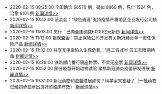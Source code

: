 
- 2020-02-15 08:25:00 全国确诊 66576 例，疑似 8969 例，死亡 1524 例，治愈 8101 例  [新闻详情>>](https://github.com/AlbertGithubHome/ChineseVictory/blob/master/PneumoniaMap/20200215082500.jpg)
- 2020-02-15 10:43:00 证监会：“绿色通道”支持疫情严重地区企业发行公司债  [新闻详情>>](http://finance.sina.com.cn/roll/2020-02-15/doc-iimxxstf1589225.shtml)
- 2020-02-15 11:03:00 央行：已向全国调拨6000亿元新钞  [新闻详情>>](http://finance.sina.com.cn/roll/2020-02-15/doc-iimxyqvz3034289.shtml)
- 2020-02-15 11:12:00 银保监会：禁止保险公司开发有关新冠肺炎单一责任保险产品  [新闻详情>>](http://news.sina.com.cn/o/2020-02-15/doc-iimxxstf1594181.shtml)
- 2020-02-15 11:32:00 共享充电宝陷入生死危机：1月工资减半 员工无限期待命  [新闻详情>>](https://tech.sina.com.cn/roll/2020-02-15/doc-iimxyqvz3039553.shtml)
- 2020-02-15 16:29:00 铁路部门推行隔座售票，不卖无座票  [新闻详情>>](http://news.sina.com.cn/c/2020-02-15/doc-iimxyqvz3078173.shtml)
- 2020-02-15 16:52:00 部分疫苗开始动物试验 聚焦新冠肺炎疫苗研发进展  [新闻详情>>](http://news.sina.com.cn/c/2020-02-15/doc-iimxxstf1675750.shtml)
- 2020-02-15 19:31:00 新冠药物和疫苗进展如何？科学家来答疑了（一批药物已经初步显示出良好的临床疗效）  [新闻详情>>](https://tech.sina.com.cn/roll/2020-02-15/doc-iimxxstf1711750.shtml)